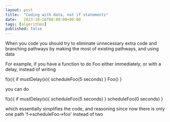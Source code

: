 ```yaml
---
layout: post
title:  "Coding with data, not if statements"
date:   2023-10-16T00:00:00+00:00
tags: [algorithms]
published: false
---
```


When you code you should try to eliminate unnecessary extra code and branching pathways by making the most of existing pathways, and using data

For example, if you have a function to do Foo either immediately, or with a delay, instead of writing

f(x){
    if mustDelay(x){
        scheduleFoo(5 seconds)
    }
    Foo()
}

you can do 

f(x){
    if mustDelay(x){
        scheduleFoo(5 seconds)
    }
    scheduleFoo(0 seconds)
}

which essentially simplifies the code, and reasoning since now there is only one path 'f->scheduleFoo->foo' instead of two 


